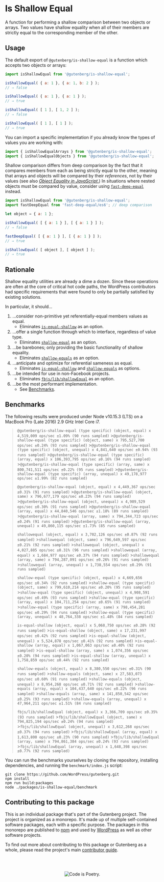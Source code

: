 # Is Shallow Equal

A function for performing a shallow comparison between two objects or arrays. Two values have shallow equality when all of their members are strictly equal to the corresponding member of the other.

## Usage

The default export of `@gutenberg/is-shallow-equal` is a function which accepts two objects or arrays:

```js
import isShallowEqual from '@gutenberg/is-shallow-equal';

isShallowEqual( { a: 1 }, { a: 1, b: 2 } );
// ⇒ false

isShallowEqual( { a: 1 }, { a: 1 } );
// ⇒ true

isShallowEqual( [ 1 ], [ 1, 2 ] );
// ⇒ false

isShallowEqual( [ 1 ], [ 1 ] );
// ⇒ true
```

You can import a specific implementation if you already know the types of values you are working with:

```js
import { isShallowEqualArrays } from '@gutenberg/is-shallow-equal';
import { isShallowEqualObjects } from '@gutenberg/is-shallow-equal';
```

Shallow comparison differs from deep comparison by the fact that it compares members from each as being strictly equal to the other, meaning that arrays and objects will be compared by their _references_, not by their values (see also [_Object Equality in JavaScript_.](http://adripofjavascript.com/blog/drips/object-equality-in-javascript.html)) In situations where nested objects must be compared by value, consider using [`fast-deep-equal`](https://github.com/epoberezkin/fast-deep-equal) instead.

```js
import isShallowEqual from '@gutenberg/is-shallow-equal';
import fastDeepEqual from 'fast-deep-equal/es6'; // deep comparison

let object = { a: 1 };

isShallowEqual( [ { a: 1 } ], [ { a: 1 } ] );
// ⇒ false

fastDeepEqual( [ { a: 1 } ], [ { a: 1 } ] );
// ⇒ true

isShallowEqual( [ object ], [ object ] );
// ⇒ true
```

## Rationale

Shallow equality utilities are already a dime a dozen. Since these operations are often at the core of critical hot code paths, the WordPress contributors had specific requirements that were found to only be partially satisfied by existing solutions.

In particular, it should…

1. …consider non-primitive yet referentially-equal members values as equal.
    - Eliminates [`is-equal-shallow`](https://www.npmjs.com/package/is-equal-shallow) as an option.
2. …offer a single function through which to interface, regardless of value type.
    - Eliminates [`shallow-equal`](https://www.npmjs.com/package/shallow-equal) as an option.
3. …be barebones; only providing the basic functionality of shallow equality.
    - Eliminates [`shallow-equals`](https://www.npmjs.com/package/shallow-equals) as an option.
4. …anticipate and optimize for referential sameness as equal.
    - Eliminates [`is-equal-shallow`](https://www.npmjs.com/package/is-equal-shallow) and [`shallow-equals`](https://www.npmjs.com/package/shallow-equals) as options.
5. …be intended for use in non-Facebook projects.
    - Eliminates [`fbjs/lib/shallowEqual`](https://www.npmjs.com/package/fbjs) as an option.
6. …be the most performant implementation.
    - See [Benchmarks](#benchmarks).

## Benchmarks

The following results were produced under Node v10.15.3 (LTS) on a MacBook Pro (Late 2016) 2.9 GHz Intel Core i7.

> `@gutenberg/is-shallow-equal (type specific) (object, equal) x 4,519,009 ops/sec ±1.09% (90 runs sampled)` >`@gutenberg/is-shallow-equal (type specific) (object, same) x 795,527,700 ops/sec ±0.24% (93 runs sampled)` >`@gutenberg/is-shallow-equal (type specific) (object, unequal) x 4,841,640 ops/sec ±0.94% (93 runs sampled)` >`@gutenberg/is-shallow-equal (type specific) (array, equal) x 106,393,795 ops/sec ±0.16% (94 runs sampled)` >`@gutenberg/is-shallow-equal (type specific) (array, same) x 800,741,511 ops/sec ±0.22% (95 runs sampled)` >`@gutenberg/is-shallow-equal (type specific) (array, unequal) x 49,178,977 ops/sec ±1.99% (82 runs sampled)`
>
> `@gutenberg/is-shallow-equal (object, equal) x 4,449,367 ops/sec ±0.31% (91 runs sampled)` >`@gutenberg/is-shallow-equal (object, same) x 796,677,179 ops/sec ±0.23% (94 runs sampled)` >`@gutenberg/is-shallow-equal (object, unequal) x 4,989,529 ops/sec ±0.30% (91 runs sampled)` >`@gutenberg/is-shallow-equal (array, equal) x 44,840,546 ops/sec ±1.18% (89 runs sampled)` >`@gutenberg/is-shallow-equal (array, same) x 794,344,723 ops/sec ±0.24% (91 runs sampled)` >`@gutenberg/is-shallow-equal (array, unequal) x 49,860,115 ops/sec ±1.73% (85 runs sampled)`
>
> `shallowequal (object, equal) x 3,702,126 ops/sec ±0.87% (92 runs sampled)` >`shallowequal (object, same) x 796,649,597 ops/sec ±0.21% (92 runs sampled)` >`shallowequal (object, unequal) x 4,027,885 ops/sec ±0.31% (96 runs sampled)` >`shallowequal (array, equal) x 1,684,977 ops/sec ±0.37% (94 runs sampled)` >`shallowequal (array, same) x 794,287,091 ops/sec ±0.26% (91 runs sampled)` >`shallowequal (array, unequal) x 1,738,554 ops/sec ±0.29% (91 runs sampled)`
>
> `shallow-equal (type specific) (object, equal) x 4,669,656 ops/sec ±0.34% (92 runs sampled)` >`shallow-equal (type specific) (object, same) x 799,610,214 ops/sec ±0.20% (95 runs sampled)` >`shallow-equal (type specific) (object, unequal) x 4,908,591 ops/sec ±0.49% (93 runs sampled)` >`shallow-equal (type specific) (array, equal) x 104,711,254 ops/sec ±0.65% (91 runs sampled)` >`shallow-equal (type specific) (array, same) x 798,454,281 ops/sec ±0.29% (94 runs sampled)` >`shallow-equal (type specific) (array, unequal) x 48,764,338 ops/sec ±1.48% (84 runs sampled)`
>
> `is-equal-shallow (object, equal) x 5,068,750 ops/sec ±0.28% (92 runs sampled)` >`is-equal-shallow (object, same) x 17,231,997 ops/sec ±0.42% (92 runs sampled)` >`is-equal-shallow (object, unequal) x 5,524,878 ops/sec ±0.41% (92 runs sampled)` >`is-equal-shallow (array, equal) x 1,067,063 ops/sec ±0.40% (92 runs sampled)` >`is-equal-shallow (array, same) x 1,074,356 ops/sec ±0.20% (94 runs sampled)` >`is-equal-shallow (array, unequal) x 1,758,859 ops/sec ±0.44% (92 runs sampled)`
>
> `shallow-equals (object, equal) x 8,380,550 ops/sec ±0.31% (90 runs sampled)` >`shallow-equals (object, same) x 27,583,073 ops/sec ±0.60% (91 runs sampled)` >`shallow-equals (object, unequal) x 8,954,268 ops/sec ±0.71% (92 runs sampled)` >`shallow-equals (array, equal) x 104,437,640 ops/sec ±0.22% (96 runs sampled)` >`shallow-equals (array, same) x 141,850,542 ops/sec ±0.25% (93 runs sampled)` >`shallow-equals (array, unequal) x 47,964,211 ops/sec ±1.51% (84 runs sampled)`
>
> `fbjs/lib/shallowEqual (object, equal) x 3,366,709 ops/sec ±0.35% (93 runs sampled)` >`fbjs/lib/shallowEqual (object, same) x 794,825,194 ops/sec ±0.24% (94 runs sampled)` >`fbjs/lib/shallowEqual (object, unequal) x 3,612,268 ops/sec ±0.37% (94 runs sampled)` >`fbjs/lib/shallowEqual (array, equal) x 1,613,800 ops/sec ±0.23% (90 runs sampled)` >`fbjs/lib/shallowEqual (array, same) x 794,861,384 ops/sec ±0.24% (93 runs sampled)` >`fbjs/lib/shallowEqual (array, unequal) x 1,648,398 ops/sec ±0.77% (92 runs sampled)`

You can run the benchmarks yourselves by cloning the repository, installing dependencies, and running the `benchmark/index.js` script:

```
git clone https://github.com/WordPress/gutenberg.git
npm install
npm run build:packages
node ./packages/is-shallow-equal/benchmark
```

## Contributing to this package

This is an individual package that's part of the Gutenberg project. The project is organized as a monorepo. It's made up of multiple self-contained software packages, each with a specific purpose. The packages in this monorepo are published to [npm](https://www.npmjs.com/) and used by [WordPress](https://make.wordpress.org/core/) as well as other software projects.

To find out more about contributing to this package or Gutenberg as a whole, please read the project's main [contributor guide](https://github.com/WordPress/gutenberg/tree/HEAD/CONTRIBUTING.md).

<br /><br /><p align="center"><img src="https://s.w.org/style/images/codeispoetry.png?1" alt="Code is Poetry." /></p>
